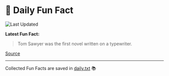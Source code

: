 # 🌟 Daily Fun Fact

![Last Updated](https://img.shields.io/badge/Last_Updated-2025_10_15-blue?style=flat-square)

**Latest Fun Fact:**

> Tom Sawyer was the first novel written on a typewriter.

[Source](http://www.djtech.net/humor/useless_facts.htm)

---

Collected Fun Facts are saved in [daily.txt](daily.txt) 📚
